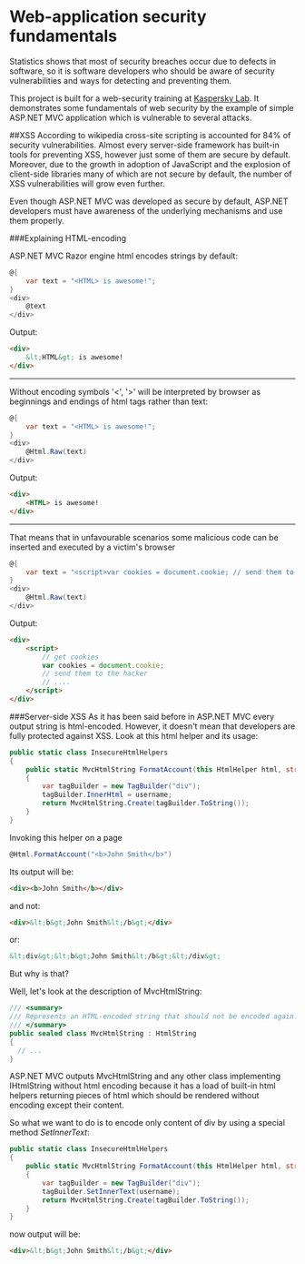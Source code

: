 # Web-application security fundamentals

Statistics shows that most of security breaches occur due to defects in software, so it is software developers who should be aware of security vulnerabilities and ways for detecting and preventing them.

This project is built for a web-security training at [Kaspersky Lab](http://www.kaspersky.com/about).
It demonstrates some fundamentals of web security by the example of simple ASP.NET MVC application which is vulnerable to several attacks.

##XSS
According to wikipedia cross-site scripting is accounted for 84% of security vulnerabilities.
Almost every server-side framework has built-in tools for preventing XSS, however just some of them are secure by default.
Moreover, due to the growth in adoption of JavaScript and the explosion of client-side libraries many of which are not secure by default, the number of XSS vulnerabilities will grow even further.

Even though ASP.NET MVC was developed as secure by default, ASP.NET developers must have awareness of the underlying mechanisms and use them properly.

###Explaining HTML-encoding

ASP.NET MVC Razor engine html encodes strings by default:
``` csharp
@{
    var text = "<HTML> is awesome!";
}
<div>
    @text
</div>
```

Output:
``` html
<div>
    &lt;HTML&gt; is awesome!
</div>
```
<hr>

Without encoding symbols '<', '>' will be interpreted by browser as beginnings and endings of html tags rather than text:
``` csharp
@{
    var text = "<HTML> is awesome!";
}
<div>
    @Html.Raw(text)
</div>
```

Output:
``` html
<div>
    <HTML> is awesome!
</div>
```
<hr>

That means that in unfavourable scenarios some malicious code can be inserted and executed by a victim's browser
``` csharp
@{
    var text = "<script>var cookies = document.cookie; // send them to a hacker </script>";
}
<div>
    @Html.Raw(text)
</div>
```

Output:
``` html
<div>
    <script>
        // get cookies
        var cookies = document.cookie;
        // send them to the hacker
        // ....
    </script>
</div>
```

###Server-side XSS
As it has been said before in ASP.NET MVC every output string is html-encoded.
However, it doesn't mean that developers are fully protected against XSS.
Look at this html helper and its usage:
``` csharp
public static class InsecureHtmlHelpers
{
    public static MvcHtmlString FormatAccount(this HtmlHelper html, string username)
    {
        var tagBuilder = new TagBuilder("div");
        tagBuilder.InnerHtml = username;
        return MvcHtmlString.Create(tagBuilder.ToString());
    }
}
```

Invoking this helper on a page
``` csharp
@Html.FormatAccount("<b>John Smith</b>")
```
Its output will be:
``` html
<div><b>John Smith</b></div>
```
and not:
``` html
<div>&lt;b&gt;John Smith&lt;/b&gt;</div>
```
or:
``` html
&lt;div&gt;&lt;b&gt;John Smith&lt;/b&gt;&lt;/div&gt;
```
But why is that?

Well, let's look at the description of MvcHtmlString:
``` csharp
/// <summary>
/// Represents an HTML-encoded string that should not be encoded again.
/// </summary>
public sealed class MvcHtmlString : HtmlString
{
  // ...
}
```
ASP.NET MVC outputs MvcHtmlString and any other class implementing IHtmlString without html encoding
because it has a load of built-in html helpers returning pieces of html which should be rendered without encoding except their content.

So what we want to do is to encode only content of div by using a special method *SetInnerText*:
``` csharp
public static class InsecureHtmlHelpers
{
    public static MvcHtmlString FormatAccount(this HtmlHelper html, string username)
    {
        var tagBuilder = new TagBuilder("div");
        tagBuilder.SetInnerText(username);
        return MvcHtmlString.Create(tagBuilder.ToString());
    }
}
```

now output will be:
``` html
<div>&lt;b&gt;John Smith&lt;/b&gt;</div>
```
